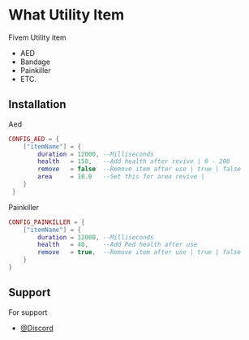 
# What Utility Item

Fivem Utility item
- AED 
- Bandage
- Painkiller
- ETC.


## Installation

Aed

```lua
CONFIG_AED = {
    ["itemName"] = {
        duration = 12000, --Milliseconds 
        health   = 150,   --Add health after revive | 0 - 200
        remove   = false  --Remove item after use | true | false
        area     = 10.0   --Set this for area revive |
    }
 }
```
    

Painkiller

```lua
CONFIG_PAINKILLER = {
    ["itemName"] = {
        duration = 12000, --Milliseconds 
        health   = 40,    --Add Ped health after use
        remove   = true,  --Remove item after use | true | false
    }
}
```
    

## Support

For support
- [@Discord](http://discord.gg/HTpBuFXhUy)
